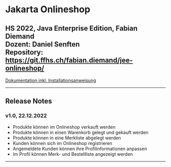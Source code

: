 # Jakarta Onlineshop
HS 2022, Java Enterprise Edition, Fabian Diemand <br>
Dozent: Daniel Senften <br>
Repository: https://git.ffhs.ch/fabian.diemand/jee-onlineshop/ <br>
---

[Dokumentation inkl. Installationsanweisung](doc/doc.md)

---
## Release Notes

### v1.0, 22.12.2022
- Produkte können im Onlineshop verkauft werden
- Produkte können in einen Warenkorb gelegt und gekauft werden
- Produkte können in eine Merkliste abgelegt werden
- Kunden können sich im Onlineshop registrieren
- Angemeldete Kunden können ihre Profilinformationen anpassen
- Im Profil können Merk- und Bestellliste angezeigt werden

---

